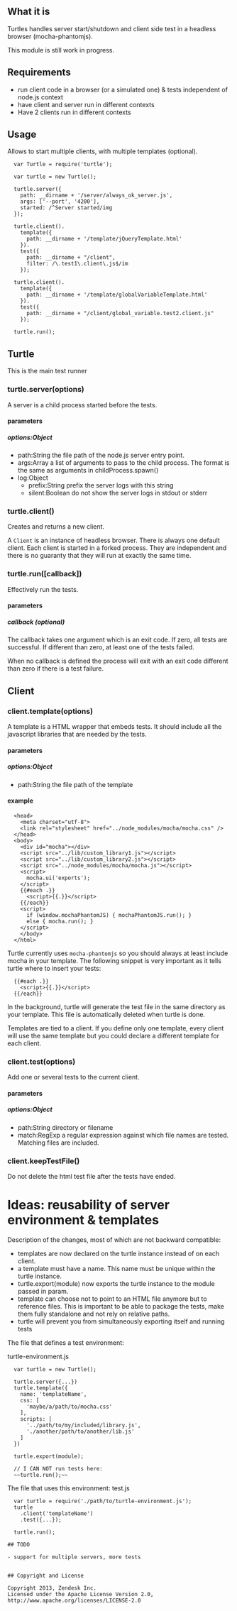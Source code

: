 ## What it is

Turtles handles server start/shutdown and client side test in a headless browser (mocha-phantomjs).

This module is still work in progress.


## Requirements

- run client code in a browser (or a simulated one) & tests independent of node.js context
- have client and server run in different contexts
- Have 2 clients run in different contexts

## Usage

Allows to start multiple clients, with multiple templates (optional).


```
  var Turtle = require('turtle');

  var turtle = new Turtle();

  turtle.server({
    path: __dirname + '/server/always_ok_server.js',
    args: ['--port', '4200'],
    started: /^Server started/img
  });

  turtle.client().
    template({
      path: __dirname + '/template/jQueryTemplate.html'
    }).
    test({
      path: __dirname + "/client",
      filter: /\.test1\.client\.js$/im
    });

  turtle.client().
    template({
      path: __dirname + '/template/globalVariableTemplate.html'
    }).
    test({
      path: __dirname + "/client/global_variable.test2.client.js"
    });

  turtle.run();
```

## Turtle

This is the main test runner

### turtle.server(options)

A server is a child process started before the tests.

#### parameters
##### options:Object

- path:String the file path of the node.js server entry point.
- args:Array a list of arguments to pass to the child process. The format is the same as arguments in childProcess.spawn()
- log:Object
  - prefix:String prefix the server logs with this string
  - silent:Boolean do not show the server logs in stdout or stderr

### turtle.client()

Creates and returns a new client.

A ```Client``` is an instance of headless browser. There is always one default client. Each client is started in a forked
process. They are independent and there is no guaranty that they will run at exactly the same time.


### turtle.run([callback])

Effectively run the tests.

#### parameters
##### callback (optional)

The callback takes one argument which is an exit code. If zero, all tests are successful. If different than zero, at
least one of the tests failed.

When no callback is defined the process will exit with an exit code different than zero if there is a test failure.

## Client

### client.template(options)

A template is a HTML wrapper that embeds tests. It should include all the javascript libraries that are needed by the
tests.

#### parameters
##### options:Object

- path:String the file path of the template

#### example

```
  <head>
    <meta charset="utf-8">
    <link rel="stylesheet" href="../node_modules/mocha/mocha.css" />
  </head>
  <body>
    <div id="mocha"></div>
    <script src="../lib/custom_library1.js"></script>
    <script src="../lib/custom_library2.js"></script>
    <script src="../node_modules/mocha/mocha.js"></script>
    <script>
      mocha.ui('exports');
    </script>
    {{#each .}}
      <script>{{.}}</script>
    {{/each}}
    <script>
      if (window.mochaPhantomJS) { mochaPhantomJS.run(); }
      else { mocha.run(); }
    </script>
    </body>
  </html>
```

Turtle currently uses ```mocha-phantomjs``` so you should always at least include mocha in your template. The following
snippet is very important as it tells turtle where to insert your tests:

```
  {{#each .}}
    <script>{{.}}</script>
  {{/each}}
```

In the background, turtle will generate the test file in the same directory as your template. This file is automatically
deleted when turtle is done.

Templates are tied to a client. If you define only one template, every client will use the same template but you could
declare a different template for each client.

### client.test(options)

Add one or several tests to the current client.

#### parameters
##### options:Object

- path:String directory or filename
- match:RegExp a regular expression against which file names are tested. Matching files are included.

### client.keepTestFile()

Do not delete the html test file after the tests have ended.



# Ideas: reusability of server environment & templates

Description of the changes, most of which are not backward compatible:

- templates are now declared on the turtle instance instead of on each client.
- a template must have a name. This name must be unique within the turtle instance.
- turtle.export(module) now exports the turtle instance to the module passed in param.
- template can choose not to point to an HTML file anymore but to reference files. This is important to be able to
package the tests, make them fully standalone and not rely on relative paths.
- turtle will prevent you from simultaneously exporting itself and running tests


The file that defines a test environment:

turtle-environment.js

```
  var turtle = new Turtle();

  turtle.server({...})
  turtle.template({
    name: 'templateName',
    css: [
      'maybe/a/path/to/mocha.css'
    ],
    scripts: [
      '../path/to/my/included/library.js',
      './another/path/to/another/lib.js'
    ]
  })

  turtle.export(module);

  // I CAN NOT run tests here:
  ~~turtle.run();~~
```


The file that uses this environment:
test.js
```
  var turtle = require('./path/to/turtle-environment.js');
  turtle
    .client('templateName')
    .test({...});

  turtle.run();

## TODO

- support for multiple servers, more tests


## Copyright and License

Copyright 2013, Zendesk Inc.
Licensed under the Apache License Version 2.0, http://www.apache.org/licenses/LICENSE-2.0